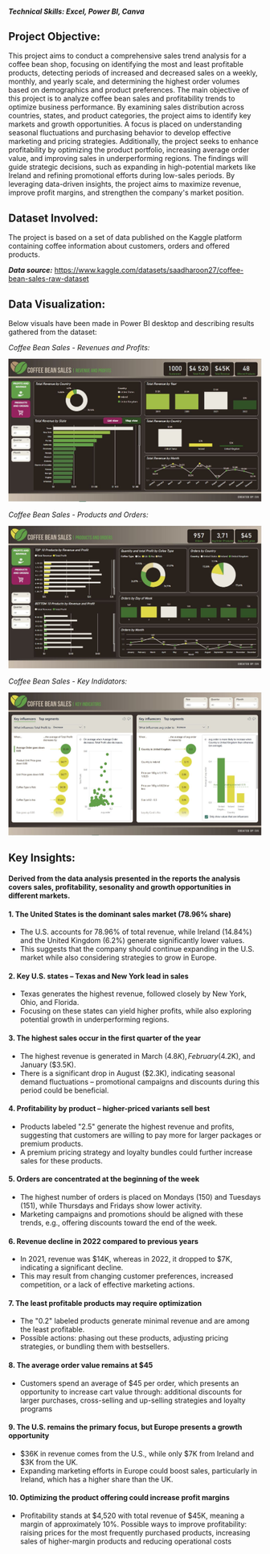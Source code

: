 #### *Technical Skills: Excel, Power BI, Canva*
## Project Objective: 
This project aims to conduct a comprehensive sales trend analysis for a coffee bean shop, focusing on identifying the most and least profitable products, detecting periods of increased and decreased sales on a weekly, monthly, and yearly scale, and determining the highest order volumes based on demographics and product preferences. The main objective of this project is to analyze coffee bean sales and profitability trends to optimize business performance. By examining sales distribution across countries, states, and product categories, the project aims to identify key markets and growth opportunities. A focus is placed on understanding seasonal fluctuations and purchasing behavior to develop effective marketing and pricing strategies. Additionally, the project seeks to enhance profitability by optimizing the product portfolio, increasing average order value, and improving sales in underperforming regions. The findings will guide strategic decisions, such as expanding in high-potential markets like Ireland and refining promotional efforts during low-sales periods. By leveraging data-driven insights, the project aims to maximize revenue, improve profit margins, and strengthen the company's market position.

## Dataset Involved:
The project is based on a set of data published on the Kaggle platform containing coffee information about customers, orders and offered products.

<B>*Data source:*</B> <a href="https://www.kaggle.com/datasets/saadharoon27/coffee-bean-sales-raw-dataset">https://www.kaggle.com/datasets/saadharoon27/coffee-bean-sales-raw-dataset</a>

## Data Visualization:

Below visuals have been made in Power BI desktop and describing results gathered from the dataset:

*Coffee Bean Sales - Revenues and Profits:*

<img src="assets/img/CB_1.JPG" alt="Example Image">

*Coffee Bean Sales - Products and Orders:*

<img src="assets/img/CB_2.JPG" alt="Example Image">

*Coffee Bean Sales - Key Indidators:*

<img src="assets/img/CB_3.JPG" alt="Example Image">

## Key Insights:  
#### Derived from the data analysis presented in the reports the analysis covers sales, profitability, sesonality and growth opportunities in different markets.
#### 1. The United States is the dominant sales market (78.96% share)
  - The U.S. accounts for 78.96% of total revenue, while Ireland (14.84%) and the United Kingdom (6.2%) generate significantly lower values.      
  - This suggests that the company should continue expanding in the U.S. market while also considering strategies to grow in Europe.
            
#### 2. Key U.S. states – Texas and New York lead in sales
  - Texas generates the highest revenue, followed closely by New York, Ohio, and Florida.
  - Focusing on these states can yield higher profits, while also exploring potential growth in underperforming regions.
    
#### 3. The highest sales occur in the first quarter of the year
  - The highest revenue is generated in March ($4.8K), February ($4.2K), and January ($3.5K).
  - There is a significant drop in August ($2.3K), indicating seasonal demand fluctuations – promotional campaigns and discounts during this period could be beneficial.
    
#### 4. Profitability by product – higher-priced variants sell best
  - Products labeled "2.5" generate the highest revenue and profits, suggesting that customers are willing to pay more for larger packages or premium products.
  - A premium pricing strategy and loyalty bundles could further increase sales for these products.
    
#### 5. Orders are concentrated at the beginning of the week
  - The highest number of orders is placed on Mondays (150) and Tuesdays (151), while Thursdays and Fridays show lower activity.
  - Marketing campaigns and promotions should be aligned with these trends, e.g., offering discounts toward the end of the week.
    
#### 6. Revenue decline in 2022 compared to previous years
  - In 2021, revenue was $14K, whereas in 2022, it dropped to $7K, indicating a significant decline.
  - This may result from changing customer preferences, increased competition, or a lack of effective marketing actions.
    
#### 7. The least profitable products may require optimization
  - The "0.2" labeled products generate minimal revenue and are among the least profitable.
  - Possible actions: phasing out these products, adjusting pricing strategies, or bundling them with bestsellers.
    
#### 8. The average order value remains at $45
  - Customers spend an average of $45 per order, which presents an opportunity to increase cart value through: additional discounts for larger purchases, cross-selling and up-selling strategies
    and loyalty programs
    
#### 9. The U.S. remains the primary focus, but Europe presents a growth opportunity
  - $36K in revenue comes from the U.S., while only $7K from Ireland and $3K from the UK.
  - Expanding marketing efforts in Europe could boost sales, particularly in Ireland, which has a higher share than the UK.
    
#### 10. Optimizing the product offering could increase profit margins
  - Profitability stands at $4,520 with total revenue of $45K, meaning a margin of approximately 10%.
Possible ways to improve profitability: raising prices for the most frequently purchased products, increasing sales of higher-margin products and reducing operational costs
  <!--## Download the project in .pdf-->



